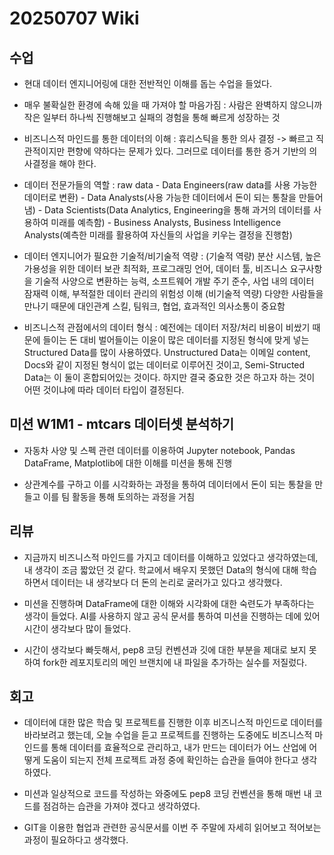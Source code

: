 # 20250707 Wiki

## 수업

- 현대 데이터 엔지니어링에 대한 전반적인 이해를 돕는 수업을 들었다.

- 매우 불확실한 환경에 속해 있을 때 가져야 할 마음가짐 : 사람은 완벽하지 않으니까 작은 일부터 하나씩 진행해보고 실패의 경험을 통해 빠르게 성장하는 것

- 비즈니스적 마인드를 통한 데이터의 이해 : 휴리스틱을 통한 의사 결정 -> 빠르고 직관적이지만 편향에 약하다는 문제가 있다. 그러므로 데이터를 통한 증거 기반의 의사결정을 해야 한다.

- 데이터 전문가들의 역할 : raw data - Data Engineers(raw data를 사용 가능한 데이터로 변환) - Data Analysts(사용 가능한 데이터에서 돈이 되는 통찰을 만들어냄) - Data Scientists(Data Analytics, Engineering을 통해 과거의 데이터를 사용하여 미래를 예측함) - Business Analysts, Business Intelligence Analysts(예측한 미래를 활용하여 자신들의 사업을 키우는 결정을 진행함)

- 데이터 엔지니어가 필요한 기술적/비기술적 역량 : (기술적 역량) 분산 시스템, 높은 가용성을 위한 데이터 보관 최적화, 프로그래밍 언어, 데이터 툴, 비즈니스 요구사항을 기술적 사양으로 변환하는 능력, 소프트웨어 개발 주기 준수, 사업 내의 데이터 잠재력 이해, 부적절한 데이터 관리의 위험성 이해 (비기술적 역량) 다양한 사람들을 만나기 때문에 대인관계 스킬, 팀워크, 협업, 효과적인 의사소통이 중요함

- 비즈니스적 관점에서의 데이터 형식 : 예전에는 데이터 저장/처리 비용이 비쌌기 때문에 들이는 돈 대비 벌어들이는 이윤이 많은 데이터를 지정된 형식에 맞게 넣는 Structured Data를 많이 사용하였다. Unstructured Data는 이메일 content, Docs와 같이 지정된 형식이 없는 데이터로 이루어진 것이고, Semi-Structed Data는 이 둘이 혼합되어있는 것이다. 하지만 결국 중요한 것은 하고자 하는 것이 어떤 것이냐에 따라 데이터 타입이 결정된다.

## 미션 W1M1 - mtcars 데이터셋 분석하기

- 자동차 사양 및 스펙 관련 데이터를 이용하여 Jupyter notebook, Pandas DataFrame, Matplotlib에 대한 이해를 미션을 통해 진행

- 상관계수를 구하고 이를 시각화하는 과정을 통하여 데이터에서 돈이 되는 통찰을 만들고 이를 팀 활동을 통해 토의하는 과정을 거침

## 리뷰

- 지금까지 비즈니스적 마인드를 가지고 데이터를 이해하고 있었다고 생각하였는데, 내 생각이 조금 짧았던 것 같다. 학교에서 배우지 못했던 Data의 형식에 대해 학습하면서 데이터는 내 생각보다 더 돈의 논리로 굴러가고 있다고 생각했다.

- 미션을 진행하며 DataFrame에 대한 이해와 시각화에 대한 숙련도가 부족하다는 생각이 들었다. AI를 사용하지 않고 공식 문서를 통하여 미션을 진행하는 데에 있어 시간이 생각보다 많이 들었다.

- 시간이 생각보다 빠듯해서, pep8 코딩 컨벤션과 깃에 대한 부분을 제대로 보지 못하여 fork한 레포지토리의 메인 브랜치에 내 파일을 추가하는 실수를 저질렀다.

## 회고

- 데이터에 대한 많은 학습 및 프로젝트를 진행한 이후 비즈니스적 마인드로 데이터를 바라보려고 했는데, 오늘 수업을 듣고 프로젝트를 진행하는 도중에도 비즈니스적 마인드를 통해 데이터를 효율적으로 관리하고, 내가 만드는 데이터가 어느 산업에 어떻게 도움이 되는지 전체 프로젝트 과정 중에 확인하는 습관을 들여야 한다고 생각하였다.

- 미션과 일상적으로 코드를 작성하는 와중에도 pep8 코딩 컨벤션을 통해 매번 내 코드를 점검하는 습관을 가져야 겠다고 생각하였다.

- GIT을 이용한 협업과 관련한 공식문서를 이번 주 주말에 자세히 읽어보고 적어보는 과정이 필요하다고 생각했다.